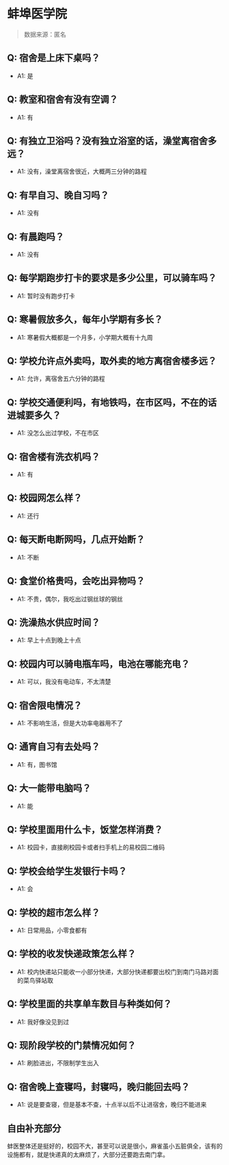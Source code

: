 # 蚌埠医学院

> 数据来源：匿名

## Q: 宿舍是上床下桌吗？

- A1: 是

## Q: 教室和宿舍有没有空调？

- A1: 有

## Q: 有独立卫浴吗？没有独立浴室的话，澡堂离宿舍多远？

- A1: 没有，澡堂离宿舍很近，大概两三分钟的路程

## Q: 有早自习、晚自习吗？

- A1: 没有

## Q: 有晨跑吗？

- A1: 没有

## Q: 每学期跑步打卡的要求是多少公里，可以骑车吗？

- A1: 暂时没有跑步打卡

## Q: 寒暑假放多久，每年小学期有多长？

- A1: 寒暑假大概都是一个月多，小学期大概有十九周

## Q: 学校允许点外卖吗，取外卖的地方离宿舍楼多远？

- A1: 允许，离宿舍五六分钟的路程

## Q: 学校交通便利吗，有地铁吗，在市区吗，不在的话进城要多久？

- A1: 没怎么出过学校，不在市区

## Q: 宿舍楼有洗衣机吗？

- A1: 有

## Q: 校园网怎么样？

- A1: 还行

## Q: 每天断电断网吗，几点开始断？

- A1: 不断

## Q: 食堂价格贵吗，会吃出异物吗？

- A1: 不贵，偶尔，我吃出过钢丝球的钢丝

## Q: 洗澡热水供应时间？

- A1: 早上十点到晚上十点

## Q: 校园内可以骑电瓶车吗，电池在哪能充电？

- A1: 可以，我没有电动车，不太清楚

## Q: 宿舍限电情况？

- A1: 不影响生活，但是大功率电器用不了

## Q: 通宵自习有去处吗？

- A1: 有，图书馆

## Q: 大一能带电脑吗？

- A1: 能

## Q: 学校里面用什么卡，饭堂怎样消费？

- A1: 校园卡，直接刷校园卡或者扫手机上的易校园二维码

## Q: 学校会给学生发银行卡吗？

- A1: 会

## Q: 学校的超市怎么样？

- A1: 日常用品，小零食都有

## Q: 学校的收发快递政策怎么样？

- A1: 校内快递站只能收一小部分快递，大部分快递都要出校门到南门马路对面的菜鸟驿站取

## Q: 学校里面的共享单车数目与种类如何？

- A1: 我好像没见到过

## Q: 现阶段学校的门禁情况如何？

- A1: 刷脸进出，不限制学生出入

## Q: 宿舍晚上查寝吗，封寝吗，晚归能回去吗？

- A1: 说是要查寝，但是基本不查，十点半以后不让进宿舍，晚归不能进来

## 自由补充部分

蚌医整体还是挺好的，校园不大，甚至可以说是很小，麻雀虽小五脏俱全，该有的设施都有，就是快递真的太麻烦了，大部分还要跑去南门拿。
